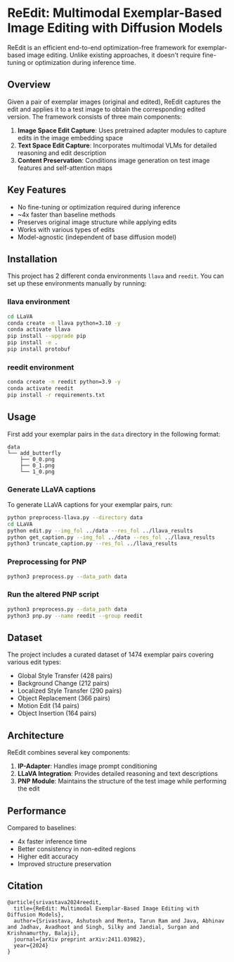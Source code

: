 # ReEdit: Multimodal Exemplar-Based Image Editing with Diffusion Models

ReEdit is an efficient end-to-end optimization-free framework for exemplar-based image editing. Unlike existing approaches, it doesn't require fine-tuning or optimization during inference time.

## Overview

Given a pair of exemplar images (original and edited), ReEdit captures the edit and applies it to a test image to obtain the corresponding edited version. The framework consists of three main components:

1. **Image Space Edit Capture**: Uses pretrained adapter modules to capture edits in the image embedding space
2. **Text Space Edit Capture**: Incorporates multimodal VLMs for detailed reasoning and edit description
3. **Content Preservation**: Conditions image generation on test image features and self-attention maps

## Key Features

- No fine-tuning or optimization required during inference
- ~4x faster than baseline methods
- Preserves original image structure while applying edits
- Works with various types of edits
- Model-agnostic (independent of base diffusion model)

## Installation

This project has 2 different conda environments `llava` and `reedit`. You can set up these environments manually by running:

### llava environment
```bash
cd LLaVA
conda create -n llava python=3.10 -y
conda activate llava 
pip install --upgrade pip
pip install -e .
pip install protobuf
```

### reedit environment
```bash
conda create -n reedit python=3.9 -y
conda activate reedit
pip install -r requirements.txt
```

## Usage
First add your exemplar pairs in the `data` directory in the following format:
```
data
└── add_butterfly
    ├── 0_0.png
    ├── 0_1.png
    └── 1_0.png
```

### Generate LLaVA captions
To generate LLaVA captions for your exemplar pairs, run:
```bash
python preprocess-llava.py --directory data
cd LLaVA
python edit.py --img_fol ../data --res_fol ../llava_results
python get_caption.py --img_fol ../data --res_fol ../llava_results
python3 truncate_caption.py --res_fol ../llava_results
```

### Preprocessing for PNP
```bash
python3 preprocess.py --data_path data
```

### Run the altered PNP script
```bash
python3 preprocess.py --data_path data
python3 pnp.py --name reedit --group reedit
```

## Dataset

The project includes a curated dataset of 1474 exemplar pairs covering various edit types:

- Global Style Transfer (428 pairs)
- Background Change (212 pairs)
- Localized Style Transfer (290 pairs)
- Object Replacement (366 pairs)
- Motion Edit (14 pairs)
- Object Insertion (164 pairs)

## Architecture

ReEdit combines several key components:

1. **IP-Adapter**: Handles image prompt conditioning
2. **LLaVA Integration**: Provides detailed reasoning and text descriptions
3. **PNP Module**: Maintains the structure of the test image while performing the edit

## Performance

Compared to baselines:
- 4x faster inference time
- Better consistency in non-edited regions
- Higher edit accuracy
- Improved structure preservation

## Citation

```
@article{srivastava2024reedit,
  title={ReEdit: Multimodal Exemplar-Based Image Editing with Diffusion Models},
  author={Srivastava, Ashutosh and Menta, Tarun Ram and Java, Abhinav and Jadhav, Avadhoot and Singh, Silky and Jandial, Surgan and Krishnamurthy, Balaji},
  journal={arXiv preprint arXiv:2411.03982},
  year={2024}
}
```
